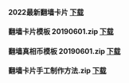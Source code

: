 <a name="1" id="1" target="_blank"></a><span id="1"></span>
<h4><p>2022最新翻墙卡片   <a href="https://github.com/woywz155/www/blob/master/t/130/download-master/git_fq_2022.zip?raw=true">下载</a></p></h4>
<h4><p>翻墙卡片模板 20190601.zip   <a href="https://github.com/woywz155/www/blob/master/t/130/download-master/git_fqkp_20190601.zip?raw=true">下载</a></p></h4>
<h4><p>翻墙真相币模板 20190601.zip   <a href="https://github.com/woywz155/www/raw/master/t/130/download-master/git_zxb_20190601.zip">下载</a></p></h4>
<h4><p>翻墙卡片手工制作方法.zip   <a href="https://github.com/woywz155/www/raw/master/t/130/download-master/git_fqkp_zz.zip">下载</a></p></h4>
